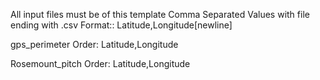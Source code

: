All input files must be of this template
Comma Separated Values with file ending with .csv
Format::
Latitude,Longitude[newline]

gps_perimeter
    Order:
    Latitude,Longitude

Rosemount_pitch
    Order:
    Latitude,Longitude
